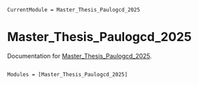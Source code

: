 ```@meta
CurrentModule = Master_Thesis_Paulogcd_2025
```

# Master_Thesis_Paulogcd_2025

Documentation for [Master_Thesis_Paulogcd_2025](https://github.com/Paulogcd/Master_Thesis_Paulogcd_2025.jl).

```@index
```

```@autodocs
Modules = [Master_Thesis_Paulogcd_2025]
```
